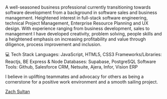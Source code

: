 A well-seasoned business professional currently transitioning towards software development from a background in software sales and business management. Heightened interest in full-stack software engineering, technical Project Management, Enterprise Resource Planning and UX design. With experience ranging from business development, sales to management I have developed creativity, problem solving, people skills and a heightened emphasis on increasing profitability and value through diligence, process improvement and inclusion. 

💻 Tech Stack
Languages: JavaScript, HTML5, CSS3
Frameworks/Libraries: Reactjs, BE Express & Node
Databases: Supabase, PostgreSQL
Software Tools: Github, Salesforce CRM, Netsuite, Ajera, Infor, Vision ERP


I believe in uplifting teammates and advocacy for others as being a cornerstone for a positive work environment and a smooth sailing project.

<div class="badge-base LI-profile-badge" data-locale="en_US" data-size="medium" data-theme="dark" data-type="VERTICAL" data-vanity="zachary-sultan" data-version="v1"><a class="badge-base__link LI-simple-link" href="https://www.linkedin.com/in/zachary-sultan?trk=profile-badge">Zach Sultan</a></div>
              
